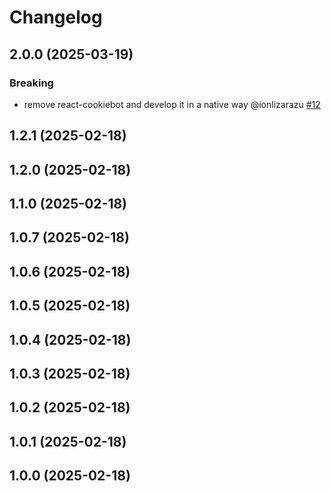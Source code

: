 # Changelog

<!-- You should *NOT* be adding new change log entries to this file.
     You should create a file in the news directory instead.
     For helpful instructions, please see:
     https://6.docs.plone.org/volto/developer-guidelines/contributing.html#create-a-pull-request
-->

<!-- towncrier release notes start -->

## 2.0.0 (2025-03-19)

### Breaking

- remove react-cookiebot and develop it in a native way @ionlizarazu [#12](https://github.com/codesyntax/volto-cookiebot/issue/12)

## 1.2.1 (2025-02-18)

## 1.2.0 (2025-02-18)

## 1.1.0 (2025-02-18)

## 1.0.7 (2025-02-18)

## 1.0.6 (2025-02-18)

## 1.0.5 (2025-02-18)

## 1.0.4 (2025-02-18)

## 1.0.3 (2025-02-18)

## 1.0.2 (2025-02-18)

## 1.0.1 (2025-02-18)

## 1.0.0 (2025-02-18)
